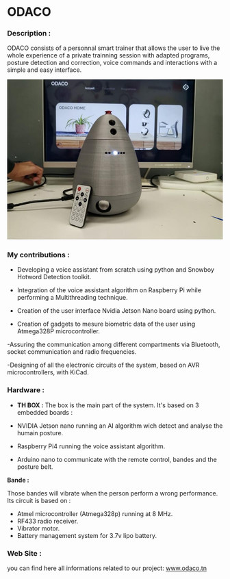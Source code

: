# ODACO

### Description : 

ODACO consists of a personnal smart trainer that allows the user to live the whole experience of a private trainning session with adapted programs, posture detection and correction, voice commands and interactions with a simple and easy interface.



![alt text](https://github.com/ALICHOUCHENE/ODACO/blob/main/Product/ODACO.jfif)





### My contributions : 

- Developing a voice assistant from scratch using python and Snowboy Hotword Detection toolkit.
 
- Integration of the voice assistant algorithm on Raspberry Pi while performing a Multithreading technique.
 
- Creation of the user interface Nvidia Jetson Nano board using python.

- Creation of gadgets to mesure biometric data of the user using Atmega328P microcontroller.

-Assuring the communication among different compartments via Bluetooth, socket communication and radio frequencies.

-Designing of all the electronic circuits of the system, based on AVR microcontrollers, with KiCad.

### Hardware : 

- **TH BOX :**
The box is the main part of the system.
It's based on 3 embedded boards :

- NVIDIA Jetson nano running an AI algorithm wich detect and analyse the humain posture.

- Raspberry Pi4 running the voice assistant algorithm.

- Arduino nano to communicate with the remote control, bandes and the posture belt.


**Bande :**

Those bandes will vibrate when the person perform a wrong performance. 
Its circuit is based on : 
- Atmel microcontroller (Atmega328p) running at 8 MHz.
- RF433 radio receiver.
- Vibrator motor.
- Battery management system for 3.7v lipo battery.






### Web Site : 
you can find here all informations related to our project: www.odaco.tn
